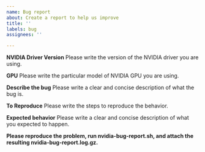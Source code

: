 ```yaml
---
name: Bug report
about: Create a report to help us improve
title: ''
labels: bug
assignees: ''

---
```


**NVIDIA Driver Version**
Please write the version of the NVIDIA driver you are using.

**GPU**
Please write the particular model of NVIDIA GPU you are using.

**Describe the bug**
Please write a clear and concise description of what the bug is.

**To Reproduce**
Please write the steps to reproduce the behavior.

**Expected behavior**
Please write a clear and concise description of what you expected to happen.

**Please reproduce the problem, run nvidia-bug-report.sh, and attach the resulting nvidia-bug-report.log.gz.**
